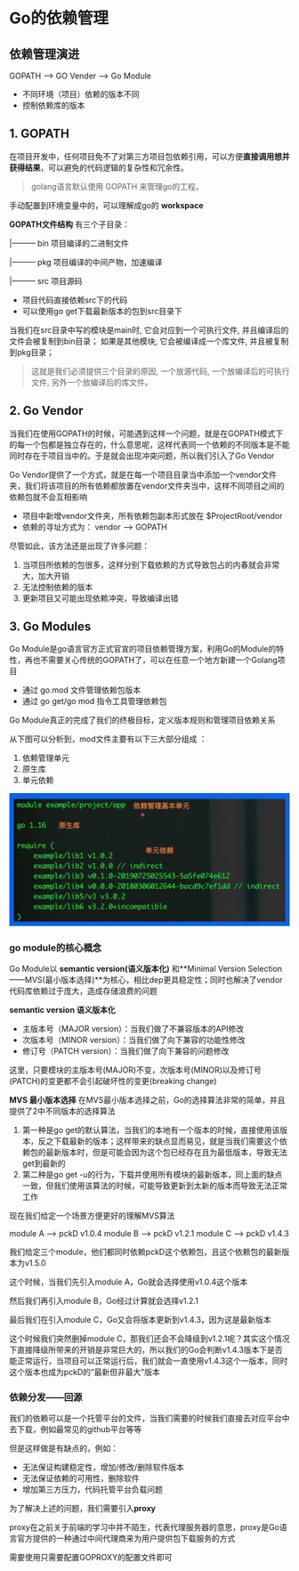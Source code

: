 # Go的依赖管理
## 依赖管理演进
GOPATH --> GO Vender --> Go Module

+ 不同环境（项目）依赖的版本不同
+ 控制依赖库的版本

## 1. GOPATH
在项目开发中，任何项目免不了对第三方项目包依赖引用，可以方便**直接调用想并获得结果**，可以避免的代码逻辑的复杂性和冗余性。

> golang语言默认使用 GOPATH 来管理go的工程。

手动配置到环境变量中的，可以理解成go的 **workspace**

**GOPATH文件结构**
有三个子目录：

|——— bin 项目编译的二进制文件

|——— pkg 项目编译的中间产物，加速编译
    
|——— src 项目源码

+ 项目代码直接依赖src下的代码
+ 可以使用go get下载最新版本的包到src目录下

当我们在src目录中写的模块是main时, 它会对应到一个可执行文件, 并且编译后的文件会被复制到bin目录； 如果是其他模块, 它会被编译成一个库文件, 并且被复制到pkg目录；

> 这就是我们必须提供三个目录的原因, 一个放源代码, 一个放编译后的可执行文件, 另外一个放编译后的库文件。

## 2. Go Vendor
当我们在使用GOPATH的时候，可能遇到这样一个问题，就是在GOPATH模式下的每一个包都是独立存在的，什么意思呢，这样代表同一个依赖的不同版本是不能同时存在于项目当中的。于是就会出现冲突问题，所以我们引入了Go Vendor

Go Vendor提供了一个方式，就是在每一个项目目录当中添加一个vendor文件夹，我们将该项目的所有依赖都放置在vendor文件夹当中，这样不同项目之间的依赖包就不会互相影响

+ 项目中新增vendor文件夹，所有依赖包副本形式放在 $ProjectRoot/vendor
+ 依赖的寻址方式为： vendor --> GOPATH

尽管如此，该方法还是出现了许多问题：
1. 当项目所依赖的包很多，这样分别下载依赖的方式导致包占的内春就会非常大，加大开销
2. 无法控制依赖的版本
3. 更新项目又可能出现依赖冲突，导致编译出错

## 3. Go Modules 
Go Module是go语言官方正式官宣的项目依赖管理方案，利用Go的Module的特性，再也不需要关心传统的GOPATH了，可以在任意一个地方新建一个Golang项目 

+ 通过 go.mod 文件管理依赖包版本
+ 通过 go get/go mod 指令工具管理依赖包

Go Module真正的完成了我们的终极目标，定义版本规则和管理项目依赖关系

从下图可以分析到，mod文件主要有以下三大部分组成 ：
1. 依赖管理单元
2. 原生库
3. 单元依赖

![dep1](imgs/go-dep1.png)

### go module的核心概念
Go Module以 **semantic version(语义版本化)** 和**Minimal Version Selection——MVS(最小版本选择)**为核心，相比dep更具稳定性；同时也解决了vendor代码库依赖过于庞大，造成存储浪费的问题


**semantic version 语义版本化**
+ 主版本号（MAJOR version）：当我们做了不兼容版本的API修改
+ 次版本号（MINOR version）：当我们做了向下兼容的功能性修改
+ 修订号（PATCH version）：当我们做了向下兼容的问题修改

这里，只要模块的主版本号(MAJOR)不变，次版本号(MINOR)以及修订号(PATCH)的变更都不会引起破坏性的变更(breaking change)

**MVS 最小版本选择**
在MVS最小版本选择之前，Go的选择算法非常的简单，并且提供了2中不同版本的选择算法
1. 第一种是go get的默认算法，当我们的本地有一个版本的时候，直接使用该版本，反之下载最新的版本；这样带来的缺点显而易见，就是当我们需要这个依赖包的最新版本时，但是可能会因为这个包已经存在且为最低版本，导致无法get到最新的
2. 第二种是go get -u的行为，下载并使用所有模块的最新版本，同上面的缺点一致，但我们使用该算法的时候，可能导致更新到太新的版本而导致无法正常工作

现在我们给定一个场景方便更好的理解MVS算法

module A --> pckD v1.0.4
module B --> pckD v1.2.1
module C --> pckD v1.4.3

我们给定三个module，他们都同时依赖pckD这个依赖包，且这个依赖包的最新版本为v1.5.0

这个时候，当我们先引入module A，Go就会选择使用v1.0.4这个版本

然后我们再引入module B，Go经过计算就会选择v1.2.1

最后我们在引入module C，Go又会将版本更新到v1.4.3，因为这是最新版本

这个时候我们突然删掉module C，那我们还会不会降级到v1.2.1呢？其实这个情况下直接降级所带来的开销是非常巨大的，所以我们的Go会判断v1.4.3版本下是否能正常运行，当项目可以正常运行后，我们就会一直使用v1.4.3这个一版本，同时这个版本也成为pckD的“最新但非最大”版本

### 依赖分发——回源
我们的依赖可以是一个托管平台的文件，当我们需要的时候我们直接去对应平台中去下载，例如最常见的github平台等等

但是这样做是有缺点的，例如：
+ 无法保证构建稳定性，增加/修改/删除软件版本
+ 无法保证依赖的可用性，删除软件
+ 增加第三方压力，代码托管平台负载问题

为了解决上述的问题，我们需要引入**proxy**

proxy在之前关于前端的学习中并不陌生，代表代理服务器的意思，proxy是Go语言官方提供的一种通过中间代理商来为用户提供包下载服务的方式

需要使用只需要配置GOPROXY的配置文件即可

